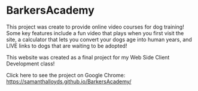 # BarkersAcademy

This project was create to provide online video courses for dog training! Some key features include a fun video that plays when you first visit the site, a calculator that lets you convert your dogs age into human years, and LIVE links to dogs that are waiting to be adopted!

This website was created as a final project for my Web Side Client Development class!

Click here to see the project on Google Chrome: https://samanthalloyds.github.io/BarkersAcademy/
